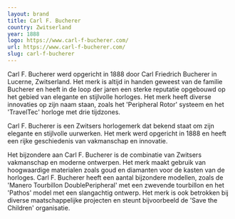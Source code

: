 ```yaml
---
layout: brand
title: Carl F. Bucherer
country: Zwitserland
year: 1888
logo: https://www.carl-f-bucherer.com/
url: https://www.carl-f-bucherer.com/
slug: carl-f-bucherer
---
```

Carl F. Bucherer werd opgericht in 1888 door Carl Friedrich Bucherer in Lucerne, Zwitserland. Het merk is altijd in handen geweest van de familie Bucherer en heeft in de loop der jaren een sterke reputatie opgebouwd op het gebied van elegante en stijlvolle horloges. Het merk heeft diverse innovaties op zijn naam staan, zoals het 'Peripheral Rotor' systeem en het 'TravelTec' horloge met drie tijdzones.

Carl F. Bucherer is een Zwitsers horlogemerk dat bekend staat om zijn elegante en stijlvolle uurwerken. Het merk werd opgericht in 1888 en heeft een rijke geschiedenis van vakmanschap en innovatie.

Het bijzondere aan Carl F. Bucherer is de combinatie van Zwitsers vakmanschap en moderne ontwerpen. Het merk maakt gebruik van hoogwaardige materialen zoals goud en diamanten voor de kasten van de horloges. Carl F. Bucherer heeft een aantal bijzondere modellen, zoals de 'Manero Tourbillon DoublePeripheral' met een zwevende tourbillon en het 'Pathos' model met een slangachtig ontwerp. Het merk is ook betrokken bij diverse maatschappelijke projecten en steunt bijvoorbeeld de 'Save the Children' organisatie.


